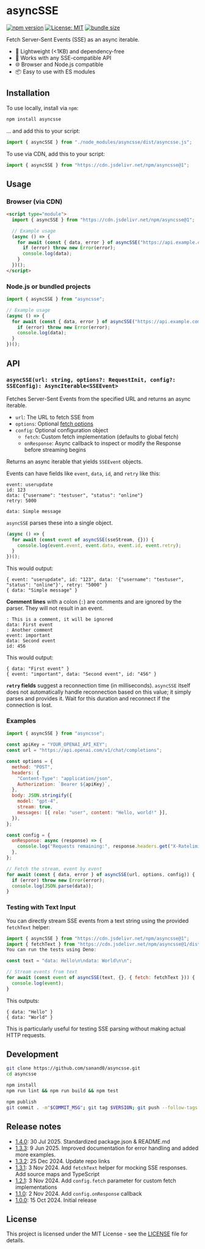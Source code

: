 # asyncSSE

[![npm version](https://img.shields.io/npm/v/asyncsse.svg)](https://www.npmjs.com/package/asyncsse)
[![License: MIT](https://img.shields.io/badge/License-MIT-yellow.svg)](https://opensource.org/licenses/MIT)
[![bundle size](https://img.shields.io/bundlephobia/minzip/asyncsse)](https://bundlephobia.com/package/asyncsse)

Fetch Server-Sent Events (SSE) as an async iterable.

- 🚀 Lightweight (<1KB) and dependency-free
- 🔄 Works with any SSE-compatible API
- 🌐 Browser and Node.js compatible
- 📦 Easy to use with ES modules

## Installation

To use locally, install via `npm`:

```bash
npm install asyncsse
```

... and add this to your script:

```js
import { asyncSSE } from "./node_modules/asyncsse/dist/asyncsse.js";
```

To use via CDN, add this to your script:

```js
import { asyncSSE } from "https://cdn.jsdelivr.net/npm/asyncsse@1";
```

## Usage

### Browser (via CDN)

```html
<script type="module">
  import { asyncSSE } from "https://cdn.jsdelivr.net/npm/asyncsse@1";

  // Example usage
  (async () => {
    for await (const { data, error } of asyncSSE("https://api.example.com/sse")) {
      if (error) throw new Error(error);
      console.log(data);
    }
  })();
</script>
```

### Node.js or bundled projects

```javascript
import { asyncSSE } from "asyncsse";

// Example usage
(async () => {
  for await (const { data, error } of asyncSSE("https://api.example.com/sse")) {
    if (error) throw new Error(error);
    console.log(data);
  }
})();
```

## API

### `asyncSSE(url: string, options?: RequestInit, config?: SSEConfig): AsyncIterable<SSEEvent>`

Fetches Server-Sent Events from the specified URL and returns an async iterable.

- `url`: The URL to fetch SSE from
- `options`: Optional [fetch options](https://developer.mozilla.org/en-US/docs/Web/API/fetch#parameters)
- `config`: Optional configuration object
  - `fetch`: Custom fetch implementation (defaults to global fetch)
  - `onResponse`: Async callback to inspect or modify the Response before streaming begins

Returns an async iterable that yields `SSEEvent` objects.

Events can have fields like `event`, `data`, `id`, and `retry` like this:

```
event: userupdate
id: 123
data: {"username": "testuser", "status": "online"}
retry: 5000

data: Simple message
```

`asyncSSE` parses these into a single object.

```javascript
(async () => {
  for await (const event of asyncSSE(sseStream, {})) {
    console.log(event.event, event.data, event.id, event.retry);
  }
})();
```

This would output:

```
{ event: "userupdate", id: "123", data: '{"username": "testuser", "status": "online"}', retry: "5000" }
{ data: "Simple message" }
```

**Comment lines** with a colon (`:`) are comments and are ignored by the parser. They will not result in an event.

```
: This is a comment, it will be ignored
data: First event
: Another comment
event: important
data: Second event
id: 456
```

This would output:

```
{ data: "First event" }
{ event: "important", data: "Second event", id: "456" }
```

**`retry` fields** suggest a reconnection time (in milliseconds). `asyncSSE` itself does not automatically handle reconnection based on this value; it simply parses and provides it. Wait for this duration and reconnect if the connection is lost.

### Examples

```javascript
import { asyncSSE } from "asyncsse";

const apiKey = "YOUR_OPENAI_API_KEY";
const url = "https://api.openai.com/v1/chat/completions";

const options = {
  method: "POST",
  headers: {
    "Content-Type": "application/json",
    Authorization: `Bearer ${apiKey}`,
  },
  body: JSON.stringify({
    model: "gpt-4",
    stream: true,
    messages: [{ role: "user", content: "Hello, world!" }],
  }),
};

const config = {
  onResponse: async (response) => {
    console.log("Requests remaining:", response.headers.get("X-Ratelimit-Remaining-Requests"));
  },
};

// Fetch the stream, event by event
for await (const { data, error } of asyncSSE(url, options, config)) {
  if (error) throw new Error(error);
  console.log(JSON.parse(data));
}
```

### Testing with Text Input

You can directly stream SSE events from a text string using the provided `fetchText` helper:

```javascript
import { asyncSSE } from "https://cdn.jsdelivr.net/npm/asyncsse@1";
import { fetchText } from "https://cdn.jsdelivr.net/npm/asyncsse@1/dist/fetchtext.js";
You can run the tests using Deno:

const text = "data: Hello\n\ndata: World\n\n";

// Stream events from text
for await (const event of asyncSSE(text, {}, { fetch: fetchText })) {
  console.log(event);
}
```

This outputs:

```
{ data: "Hello" }
{ data: "World" }
```

This is particularly useful for testing SSE parsing without making actual HTTP requests.

## Development

```bash
git clone https://github.com/sanand0/asyncsse.git
cd asyncsse

npm install
npm run lint && npm run build && npm test

npm publish
git commit . -m"$COMMIT_MSG"; git tag $VERSION; git push --follow-tags
```

## Release notes

- [1.4.0](https://npmjs.com/package/asyncsse/v/1.4.0): 30 Jul 2025. Standardized package.json & README.md
- [1.3.3](https://npmjs.com/package/asyncsse/v/1.3.3): 9 Jun 2025. Improved documentation for error handling and added more examples.
- [1.3.2](https://npmjs.com/package/asyncsse/v/1.3.2): 25 Dec 2024. Update repo links
- [1.3.1](https://npmjs.com/package/asyncsse/v/1.3.1): 3 Nov 2024. Add `fetchText` helper for mocking SSE responses. Add source maps and TypeScript
- [1.2.1](https://npmjs.com/package/asyncsse/v/1.2.1): 3 Nov 2024. Add `config.fetch` parameter for custom fetch implementations
- [1.1.0](https://npmjs.com/package/asyncsse/v/1.1.0): 2 Nov 2024. Add `config.onResponse` callback
- [1.0.0](https://npmjs.com/package/asyncsse/v/1.0.0): 15 Oct 2024. Initial release

## License

This project is licensed under the MIT License - see the [LICENSE](LICENSE) file for details.

